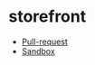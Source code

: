 # storefront
  - [Pull-request](https://github.com/BianQt/storefront/pull/1) 
  - [Sandbox](https://codesandbox.io/s/fervent-kalam-cd5cy)
